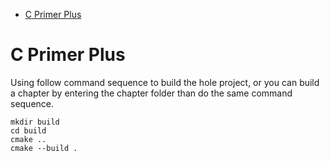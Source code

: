 - [C Primer Plus](#c-primer-plus)

# C Primer Plus

Using follow command sequence to build the hole project, or you can build a chapter by entering the chapter folder than do the same command sequence.

```
mkdir build
cd build
cmake ..
cmake --build .
```
